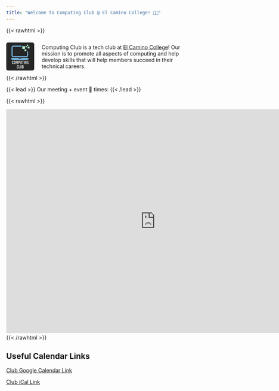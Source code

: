 ```yaml
---
title: "Welcome to Computing Club @ El Camino College! 🧑‍💻"
---
```


{{< rawhtml >}}
<div style="display: flex; align-items: center; gap: 20px">
    <img style="border-radius: 5px;" src="/images/club-logo.png" width='75px' />
    <p>Computing Club is a tech club at <a href='https://www.elcamino.edu/'>El Camino College</a>! Our mission is to promote all aspects of computing and help develop skills that will help members succeed in their technical careers.</p>
</div>
{{< /rawhtml >}}

{{< lead >}}
Our meeting + event 📅 times:
{{< /lead >}}

{{< rawhtml >}}
<iframe src="https://calendar.google.com/calendar/embed?src=16f294b6757750664702df9468ace52f253ea7c54166466bf8a5f413cb7b1237%40group.calendar.google.com&ctz=America%2FLos_Angeles" style="border: 0" width="800" height="600" frameborder="0" scrolling="no"></iframe>
{{< /rawhtml >}}

## Useful Calendar Links

[Club Google Calendar Link](https://calendar.google.com/calendar/u/0?cid=MTZmMjk0YjY3NTc3NTA2NjQ3MDJkZjk0NjhhY2U1MmYyNTNlYTdjNTQxNjY0NjZiZjhhNWY0MTNjYjdiMTIzN0Bncm91cC5jYWxlbmRhci5nb29nbGUuY29t)

[Club iCal Link](https://calendar.google.com/calendar/ical/16f294b6757750664702df9468ace52f253ea7c54166466bf8a5f413cb7b1237%40group.calendar.google.com/public/basic.ics)
